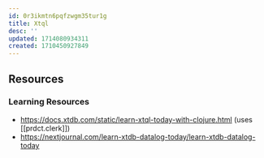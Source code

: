 ```yaml
---
id: 0r3ikmtn6pqfzwgm35tur1g
title: Xtql
desc: ''
updated: 1714080934311
created: 1710450927849
---
```


## Resources


### Learning Resources

- https://docs.xtdb.com/static/learn-xtql-today-with-clojure.html (uses [[prdct.clerk]])
- https://nextjournal.com/learn-xtdb-datalog-today/learn-xtdb-datalog-today